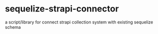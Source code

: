 # sequelize-strapi-connector

a script/library for connect strapi collection system with existing sequelize schema
